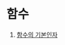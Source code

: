 # 함수 

  1. [함수의 기본인자](https://github.com/Nighthom/Files/tree/main/Study/C%2B%2B/%ED%95%A8%EC%88%98/%ED%95%A8%EC%88%98%EC%9D%98%20%EA%B8%B0%EB%B3%B8%EC%9D%B8%EC%9E%90)
